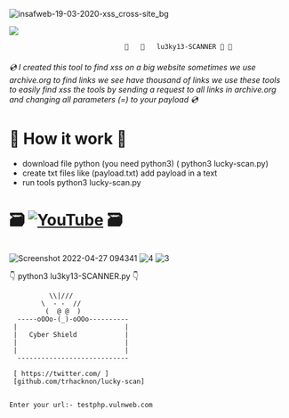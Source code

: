 ![insafweb-19-03-2020-xss_cross-site_bg](https://user-images.githubusercontent.com/60549548/165462787-dcc49017-8876-45de-ac01-9e3a7c79dd1a.jpg)



<a href="/Lu3ky13/"><img src="https://camo.githubusercontent.com/f5054ffcd4245c10d3ec85ef059e07aacf787b560f83ad4aec2236364437d097/68747470733a2f2f696d672e736869656c64732e696f2f62616467652f636f6e747269627574696f6e732d77656c636f6d652d627269676874677265656e2e7376673f7374796c653d666c6174" data-canonical-src="https://img.shields.io/badge/contributions-welcome-brightgreen.svg?style=flat" style="max-width: 100%;"></a> <br>


                                 🐛   🐛   lu3ky13-SCANNER 🐛 🐛 
   
######  <g-emoji class="g-emoji" alias="cd" fallback-src="https://github.githubassets.com/images/icons/emoji/unicode/1f4bf.png">💿</g-emoji> I created this tool to find xss on a big website sometimes we use archive.org  to find links we see have thousand of links we use these tools to easily find xss the tools by sending a request to all links in archive.org and changing all parameters (=) to your payload  <g-emoji class="g-emoji" alias="cd" fallback-src="https://github.githubassets.com/images/icons/emoji/unicode/1f4bf.png">💿</g-emoji>

<h1><g-emoji class="g-emoji" alias="ledger" fallback-src="https://github.githubassets.com/images/icons/emoji/unicode/1f4d2.png">📒</g-emoji> How it work <g-emoji class="g-emoji" alias="ledger" fallback-src="https://github.githubassets.com/images/icons/emoji/unicode/1f4d2.png">📒</g-emoji> </h1>



- download file python (you need python3) ( python3 lucky-scan.py) <br>
- create  txt files like (payload.txt) add payload in a text <br>
- run tools  python3 lucky-scan.py <br>


<h1> <g-emoji class="g-emoji" alias="card_file_box" fallback-src="https://github.githubassets.com/images/icons/emoji/unicode/1f5c3.png">🗃️</g-emoji> <a href="https://youtu.be/FgkwKou9QqE" rel="nofollow"><img src="" alt="YouTube" data-canonical-src="https://youtu.be/FgkwKou9QqE" style="max-width: 100%;"></a> <g-emoji class="g-emoji" alias="card_file_box" fallback-src="https://github.githubassets.com/images/icons/emoji/unicode/1f5c3.png">🗃️</g-emoji> </h1>

###### 
![Screenshot 2022-04-27 094341](https://user-images.githubusercontent.com/60549548/165479830-c67933d0-c1a3-4b43-a4eb-ef327918b630.png) ![4](https://user-images.githubusercontent.com/60549548/165479854-f42603c3-5e3c-41c8-8e18-5f3d5ea179be.png) ![3](https://user-images.githubusercontent.com/60549548/165479885-87b386fc-52d6-48df-8a77-5cd98d6c527e.png)




<g-emoji class="g-emoji" alias="point_down" fallback-src="https://github.githubassets.com/images/icons/emoji/unicode/1f447.png">👇</g-emoji> python3 lu3ky13-SCANNER.py <g-emoji class="g-emoji" alias="point_down" fallback-src="https://github.githubassets.com/images/icons/emoji/unicode/1f447.png">👇</g-emoji>

```
          \\|///
        \  - -  //
         (  @ @  )
  -----oOOo-(_)-oOOo----------
 |                           |
 |   Cyber Shield            |
 |                           |
 |                           |
  ----------------------------

 [ https://twitter.com/ ]
 [github.com/trhacknon/lucky-scan]


Enter your url:- testphp.vulnweb.com
```
